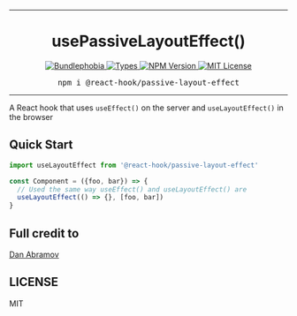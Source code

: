 <hr>
<div align="center">
  <h1 align="center">
    usePassiveLayoutEffect()
  </h1>
</div>

<p align="center">
  <a href="https://bundlephobia.com/result?p=@react-hook/passive-layout-effect">
    <img alt="Bundlephobia" src="https://img.shields.io/bundlephobia/minzip/@react-hook/passive-layout-effect?style=for-the-badge&labelColor=24292e">
  </a>
  <a aria-label="Types" href="https://www.npmjs.com/package/@react-hook/passive-layout-effect">
    <img alt="Types" src="https://img.shields.io/npm/types/@react-hook/passive-layout-effect?style=for-the-badge&labelColor=24292e">
  </a>
  <a aria-label="NPM version" href="https://www.npmjs.com/package/@react-hook/passive-layout-effect">
    <img alt="NPM Version" src="https://img.shields.io/npm/v/@react-hook/passive-layout-effect?style=for-the-badge&labelColor=24292e">
  </a>
  <a aria-label="License" href="https://jaredlunde.mit-license.org/">
    <img alt="MIT License" src="https://img.shields.io/npm/l/@react-hook/passive-layout-effect?style=for-the-badge&labelColor=24292e">
  </a>
</p>

<pre align="center">npm i @react-hook/passive-layout-effect</pre>
<hr>

A React hook that uses `useEffect()` on the server and `useLayoutEffect()` in the browser

## Quick Start

```jsx harmony
import useLayoutEffect from '@react-hook/passive-layout-effect'

const Component = ({foo, bar}) => {
  // Used the same way useEffect() and useLayoutEffect() are
  useLayoutEffect(() => {}, [foo, bar])
}
```

## Full credit to

[Dan Abramov](https://gist.github.com/gaearon/e7d97cdf38a2907924ea12e4ebdf3c85)

## LICENSE

MIT
